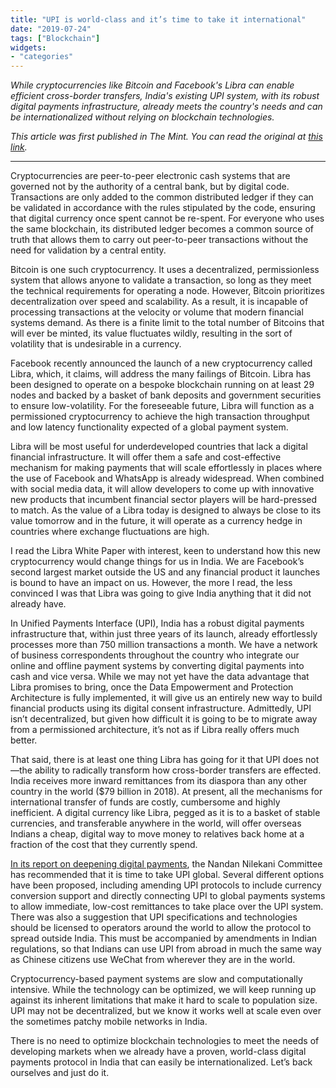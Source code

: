 ```yaml
---
title: "UPI is world-class and it’s time to take it international"
date: "2019-07-24"
tags: ["Blockchain"]
widgets: 
- "categories"
---
```


*While cryptocurrencies like Bitcoin and Facebook's Libra can enable efficient cross-border transfers, India's existing UPI system, with its robust digital payments infrastructure, already meets the country's needs and can be internationalized without relying on blockchain technologies.*
<!--more-->
*This article was first published in The Mint. You can read the original at [this link](https://www.livemint.com/opinion/columns/opinion-upi-is-world-class-and-it-s-time-to-take-it-international-1563904169325.html).*

---

Cryptocurrencies are peer-to-peer electronic cash systems that are governed not by the authority of a central bank, but by digital code. Transactions are only added to the common distributed ledger if they can be validated in accordance with the rules stipulated by the code, ensuring that digital currency once spent cannot be re-spent. For everyone who uses the same blockchain, its distributed ledger becomes a common source of truth that allows them to carry out peer-to-peer transactions without the need for validation by a central entity.

Bitcoin is one such cryptocurrency. It uses a decentralized, permissionless system that allows anyone to validate a transaction, so long as they meet the technical requirements for operating a node. However, Bitcoin prioritizes decentralization over speed and scalability. As a result, it is incapable of processing transactions at the velocity or volume that modern financial systems demand. As there is a finite limit to the total number of Bitcoins that will ever be minted, its value fluctuates wildly, resulting in the sort of volatility that is undesirable in a currency.

Facebook recently announced the launch of a new cryptocurrency called Libra, which, it claims, will address the many failings of Bitcoin. Libra has been designed to operate on a bespoke blockchain running on at least 29 nodes and backed by a basket of bank deposits and government securities to ensure low-volatility. For the foreseeable future, Libra will function as a permissioned cryptocurrency to achieve the high transaction throughput and low latency functionality expected of a global payment system.

Libra will be most useful for underdeveloped countries that lack a digital financial infrastructure. It will offer them a safe and cost-effective mechanism for making payments that will scale effortlessly in places where the use of Facebook and WhatsApp is already widespread. When combined with social media data, it will allow developers to come up with innovative new products that incumbent financial sector players will be hard-pressed to match. As the value of a Libra today is designed to always be close to its value tomorrow and in the future, it will operate as a currency hedge in countries where exchange fluctuations are high.

I read the Libra White Paper with interest, keen to understand how this new cryptocurrency would change things for us in India. We are Facebook’s second largest market outside the US and any financial product it launches is bound to have an impact on us. However, the more I read, the less convinced I was that Libra was going to give India anything that it did not already have.

In Unified Payments Interface (UPI), India has a robust digital payments infrastructure that, within just three years of its launch, already effortlessly processes more than 750 million transactions a month. We have a network of business correspondents throughout the country who integrate our online and offline payment systems by converting digital payments into cash and vice versa. While we may not yet have the data advantage that Libra promises to bring, once the Data Empowerment and Protection Architecture is fully implemented, it will give us an entirely new way to build financial products using its digital consent infrastructure. Admittedly, UPI isn’t decentralized, but given how difficult it is going to be to migrate away from a permissioned architecture, it’s not as if Libra really offers much better.

That said, there is at least one thing Libra has going for it that UPI does not—the ability to radically transform how cross-border transfers are effected. India receives more inward remittances from its diaspora than any other country in the world ($79 billion in 2018). At present, all the mechanisms for international transfer of funds are costly, cumbersome and highly inefficient. A digital currency like Libra, pegged as it is to a basket of stable currencies, and transferable anywhere in the world, will offer overseas Indians a cheap, digital way to move money to relatives back home at a fraction of the cost that they currently spend.

[In its report on deepening digital payments](https://rbidocs.rbi.org.in/rdocs/PublicationReport/Pdfs/CDDP03062019634B0EEF3F7144C3B65360B280E420AC.PDF), the Nandan Nilekani Committee has recommended that it is time to take UPI global. Several different options have been proposed, including amending UPI protocols to include currency conversion support and directly connecting UPI to global payments systems to allow immediate, low-cost remittances to take place over the UPI system. There was also a suggestion that UPI specifications and technologies should be licensed to operators around the world to allow the protocol to spread outside India. This must be accompanied by amendments in Indian regulations, so that Indians can use UPI from abroad in much the same way as Chinese citizens use WeChat from wherever they are in the world.

Cryptocurrency-based payment systems are slow and computationally intensive. While the technology can be optimized, we will keep running up against its inherent limitations that make it hard to scale to population size. UPI may not be decentralized, but we know it works well at scale even over the sometimes patchy mobile networks in India.

There is no need to optimize blockchain technologies to meet the needs of developing markets when we already have a proven, world-class digital payments protocol in India that can easily be internationalized. Let’s back ourselves and just do it.

